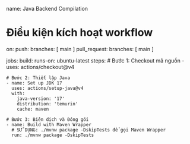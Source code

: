 name: Java Backend Compilation

# Điều kiện kích hoạt workflow
on:
  push:
    branches: [ main ]
  pull_request:
    branches: [ main ]

jobs:
  build:
    runs-on: ubuntu-latest
    steps:
    # Bước 1: Checkout mã nguồn
    - uses: actions/checkout@v4
    
    # Bước 2: Thiết lập Java
    - name: Set up JDK 17
      uses: actions/setup-java@v4
      with:
        java-version: '17'
        distribution: 'temurin'
        cache: maven 

    # Bước 3: Biên dịch và Đóng gói
    - name: Build with Maven Wrapper
      # SỬ DỤNG: ./mvnw package -DskipTests để gọi Maven Wrapper
      run: ./mvnw package -DskipTests
